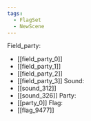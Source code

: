 ```yaml
---
tags:
  - FlagSet
  - NewScene
---
```

Field_party:
- [[field_party_0]]
- [[field_party_1]]
- [[field_party_2]]
- [[field_party_3]]
Sound:
- [[sound_312]]
- [[sound_326]]
Party:
- [[party_0]]
Flag:
- [[flag_9477]]
